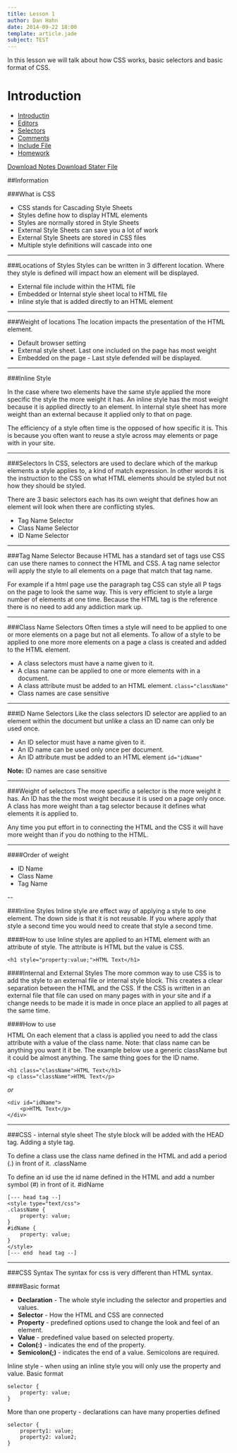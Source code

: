 ```yaml
---
title: Lesson 1
author: Dan Hahn
date: 2014-09-22 18:00
template: article.jade
subject: TEST
---
```


In this lesson we will talk about how CSS works, basic selectors and basic format of CSS.

<span class="more"></span>

# Introduction

* [Introductin]()
* [Editors](editors.html)
* [Selectors](selectors.html)
* [Comments](comments.html)
* [Include File](include.html)
* [Homework](homework.html)

[Download Notes <i class="icon-download-alt icon-white"></i>](week1-notes.zip) [Download Stater File <i class="icon-download-alt icon-white"></i>](week1.zip)

##Information

###What is CSS

* CSS stands for Cascading Style Sheets
* Styles define how to display HTML elements
* Styles are normally stored in Style Sheets
* External Style Sheets can save you a lot of work
* External Style Sheets are stored in CSS files
* Multiple style definitions will cascade into one

---

###Locations of Styles
Styles can be written in 3 different location.  Where they style is defined will impact how an element will be displayed.

* External file include within the HTML file
* Embedded or Internal style sheet local to HTML file
* Inline style that is added directly to an HTML element

---

###Weight of locations
The location impacts the presentation of the HTML element.

* Default browser setting
* External style sheet.  Last one included on the page has most weight
* Embedded on the page - Last style defended will be displayed.

---

###Inline Style

In the case where two elements have the same style applied the more specific the style the more weight it has.  An inline style has the most weight because it is applied directly to an element. In internal style sheet has more weight than an external because it applied only to that on page.

The efficiency of a style often time is the opposed of how specific it is.  This is because you often want to reuse a style across may elements or page with in your site.

---

###Selectors
In CSS, selectors are used to declare which of the markup elements a style applies to, a kind of match expression.  In other words it is the instruction to the CSS on what HTML elements should be styled but not how they should be styled.

There are 3 basic selectors each has its own weight that defines how an element will look when there are conflicting styles.

* Tag Name Selector
* Class Name Selector
* ID Name Selector

---

###Tag Name Selector
Because HTML has a standard set of tags use CSS can use there names to connect the HTML and CSS.  A tag name selector will apply the style to all elements on a page that match that tag name.

For example if a html page use the paragraph tag CSS can style all P tags on the page to look the same way.  This is very efficient to style a large number of elements at one time.  Because the HTML tag is the reference there is no need to add any addiction mark up.

---

###Class Name Selectors
Often times a style will need to be applied to one or more elements on a page but not all elements.  To allow of a style to be applied to one more more elements on a page a class is created and added to the HTML element.

* A class selectors must have a name given to it.
* A class name can be applied to one or more elements with in a document.
* A class attribute must be added to an HTML element.  `class="className"`
* Class names are case sensitive

---

###ID Name Selectors
Like the class selectors ID selector are applied to an element within the document but unlike a class an ID name can only be used once.

* An ID selector must have a name given to it.
* An ID name can be used only once per document.
* An ID attribute must be added to an HTML element `id="idName"`

**Note:** ID names are case sensitive

---

###Weight of selectors
The more specific a selector is the more weight it has.  An ID has the the most weight because it is used on a page only once.  A class has more weight than a tag selector because it defines what elements it is applied to.

Any time you put effort in to connecting the HTML and the CSS it will have more weight than if you do nothing to the HTML.

---

####Order of weight
* ID Name
* Class Name
* Tag Name

--

###Inline Styles
Inline style are effect way of applying a style to one element.  The down side is that it is not reusable.  If you where apply that style a second time you would need to create that style a second time.

####How to use
Inline styles are applied to an HTML element with an attribute of style.  The attribute is HTML but the value is CSS.

	<h1 style="property:value;">HTML Text</h1>

####Internal and External Styles
The more common way to use CSS is to add the style to an external file or internal style block.  This creates a clear separation between the HTML and the CSS.  If the CSS is written in an external file that file can used on many pages with in your site and if a change needs to be made it is made in once place an applied to all pages at the same time.

####How to use
$$$$HTML
On each element that a class is applied you need to add the class attribute with a value of the class name.  Note: that class name can be anything you want it it be.  The example below use a generic className but it could be almost anything.  The same thing goes for the ID name.

	<h1 class="className">HTML Text</h1>
	<p class="className">HTML Text</p>

*or*

	<div id="idName">
		<p>HTML Text</p>
	</div>

---

###CSS - internal style sheet
The style block will be added with the HEAD tag.  Adding a style tag.

To define a class use the class name defined in the HTML and add a period (.) in front of it. .className

To define an id use the id name defined in the HTML and add a number symbol (#) in front of it. #idName

	[--- head tag --]
	<style type="text/css">
    .className {
		property: value;
	}
	#idName {
		property: value;
	}
	</style>
	[--- end  head tag --]

---

###CSS Syntax
The syntax for css is very different than HTML syntax.

####Basic format
* **Declaration** - The whole style including the selector and properties and values.
* **Selector** - How the HTML and CSS are connected
* **Property** - predefined options used to change the look and feel of an element.
* **Value** - predefined value based on selected property.
* **Colon(:)** - indicates the end of the property.
* **Semicolon(;)** - indicates the end of a value.  Semicolons are required.

Inline style - when using an inline style you will only use the property and value.
Basic format

	selector {
		property: value;
	}


More than one property - declarations can have many properties defined

	selector {
		property1: value;
		property2: value2;
	}




